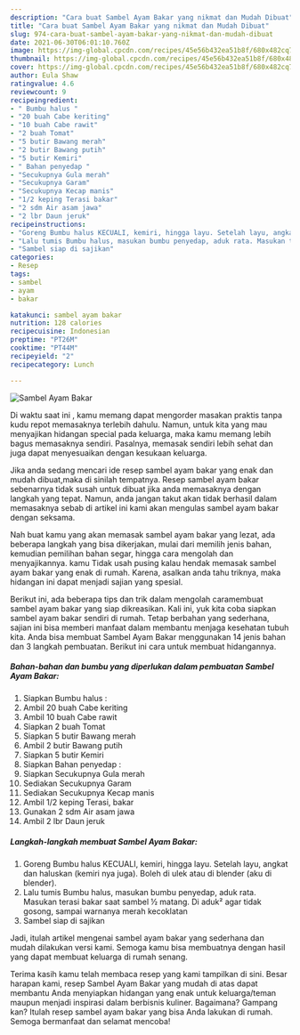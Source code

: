 ```yaml
---
description: "Cara buat Sambel Ayam Bakar yang nikmat dan Mudah Dibuat"
title: "Cara buat Sambel Ayam Bakar yang nikmat dan Mudah Dibuat"
slug: 974-cara-buat-sambel-ayam-bakar-yang-nikmat-dan-mudah-dibuat
date: 2021-06-30T06:01:10.760Z
image: https://img-global.cpcdn.com/recipes/45e56b432ea51b8f/680x482cq70/sambel-ayam-bakar-foto-resep-utama.jpg
thumbnail: https://img-global.cpcdn.com/recipes/45e56b432ea51b8f/680x482cq70/sambel-ayam-bakar-foto-resep-utama.jpg
cover: https://img-global.cpcdn.com/recipes/45e56b432ea51b8f/680x482cq70/sambel-ayam-bakar-foto-resep-utama.jpg
author: Eula Shaw
ratingvalue: 4.6
reviewcount: 9
recipeingredient:
- " Bumbu halus "
- "20 buah Cabe keriting"
- "10 buah Cabe rawit"
- "2 buah Tomat"
- "5 butir Bawang merah"
- "2 butir Bawang putih"
- "5 butir Kemiri"
- " Bahan penyedap "
- "Secukupnya Gula merah"
- "Secukupnya Garam"
- "Secukupnya Kecap manis"
- "1/2 keping Terasi bakar"
- "2 sdm Air asam jawa"
- "2 lbr Daun jeruk"
recipeinstructions:
- "Goreng Bumbu halus KECUALI, kemiri, hingga layu. Setelah layu, angkat dan haluskan (kemiri nya juga). Boleh di ulek atau di blender (aku di blender)."
- "Lalu tumis Bumbu halus, masukan bumbu penyedap, aduk rata. Masukan terasi bakar saat sambel ½ matang. Di aduk² agar tidak gosong, sampai warnanya merah kecoklatan"
- "Sambel siap di sajikan"
categories:
- Resep
tags:
- sambel
- ayam
- bakar

katakunci: sambel ayam bakar 
nutrition: 128 calories
recipecuisine: Indonesian
preptime: "PT26M"
cooktime: "PT44M"
recipeyield: "2"
recipecategory: Lunch

---
```



![Sambel Ayam Bakar](https://img-global.cpcdn.com/recipes/45e56b432ea51b8f/680x482cq70/sambel-ayam-bakar-foto-resep-utama.jpg)

Di waktu  saat ini , kamu memang dapat mengorder masakan praktis tanpa kudu repot memasaknya terlebih dahulu. Namun, untuk kita yang mau menyajikan hidangan special pada keluarga, maka kamu memang lebih bagus memasaknya sendiri. Pasalnya, memasak sendiri lebih sehat dan juga dapat menyesuaikan dengan kesukaan keluarga.

Jika anda sedang mencari ide resep sambel ayam bakar yang enak dan mudah dibuat,maka di sinilah tempatnya. Resep sambel ayam bakar  sebenarnya tidak susah untuk dibuat jika anda memasaknya dengan langkah yang tepat. Namun, anda jangan takut akan tidak berhasil dalam memasaknya 
sebab di artikel ini kami akan mengulas sambel ayam bakar dengan seksama.  



Nah buat kamu yang akan memasak sambel ayam bakar yang lezat, ada beberapa langkah yang bisa dikerjakan, mulai dari memilih jenis bahan, kemudian pemilihan bahan segar, hingga cara mengolah dan menyajikannya. kamu Tidak usah pusing kalau hendak memasak sambel ayam bakar yang enak di rumah. Karena, asalkan anda  tahu triknya, maka hidangan ini dapat menjadi sajian yang spesial.

Berikut ini, ada beberapa tips dan trik dalam mengolah caramembuat sambel ayam bakar yang siap dikreasikan. Kali ini, yuk kita coba siapkan sambel ayam bakar sendiri di rumah. Tetap berbahan yang sederhana, sajian ini bisa memberi manfaat dalam membantu menjaga kesehatan tubuh kita. Anda bisa membuat Sambel Ayam Bakar menggunakan 14 jenis bahan dan 3 langkah pembuatan. Berikut ini cara untuk membuat hidangannya.

<!--inarticleads1-->

##### Bahan-bahan dan bumbu yang diperlukan dalam pembuatan Sambel Ayam Bakar:

1. Siapkan  Bumbu halus :
1. Ambil 20 buah Cabe keriting
1. Ambil 10 buah Cabe rawit
1. Siapkan 2 buah Tomat
1. Siapkan 5 butir Bawang merah
1. Ambil 2 butir Bawang putih
1. Siapkan 5 butir Kemiri
1. Siapkan  Bahan penyedap :
1. Siapkan Secukupnya Gula merah
1. Sediakan Secukupnya Garam
1. Sediakan Secukupnya Kecap manis
1. Ambil 1/2 keping Terasi, bakar
1. Gunakan 2 sdm Air asam jawa
1. Ambil 2 lbr Daun jeruk




<!--inarticleads2-->

##### Langkah-langkah membuat Sambel Ayam Bakar:

1. Goreng Bumbu halus KECUALI, kemiri, hingga layu. Setelah layu, angkat dan haluskan (kemiri nya juga). Boleh di ulek atau di blender (aku di blender).
1. Lalu tumis Bumbu halus, masukan bumbu penyedap, aduk rata. Masukan terasi bakar saat sambel ½ matang. Di aduk² agar tidak gosong, sampai warnanya merah kecoklatan
1. Sambel siap di sajikan




Jadi, itulah artikel mengenai  sambel ayam bakar  yang sederhana dan mudah dilakukan versi kami. Semoga kamu bisa membuatnya dengan hasil yang dapat membuat keluarga di rumah senang. 

Terima kasih kamu telah membaca resep yang kami tampilkan di sini. Besar harapan kami, resep  Sambel Ayam Bakar yang mudah di atas dapat membantu Anda menyiapkan hidangan yang enak untuk keluarga/teman maupun menjadi inspirasi dalam berbisnis kuliner. Bagaimana? Gampang kan? Itulah resep sambel ayam bakar yang bisa Anda lakukan di rumah. Semoga bermanfaat dan selamat mencoba!

